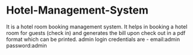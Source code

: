 # Hotel-Management-System
It is a hotel room booking management system. It helps in booking a hotel room for guests (check in) and generates the bill upon check out in a pdf format which can be printed.
admin login credentials are - email:admin
                              password:admin
